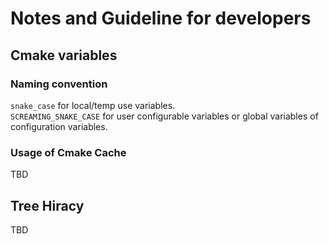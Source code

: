 # Notes and Guideline for developers

## Cmake variables

### Naming convention

`snake_case` for local/temp use variables.  
`SCREAMING_SNAKE_CASE` for user configurable variables or global variables of configuration variables.  

### Usage of Cmake Cache

TBD
## Tree Hiracy 

TBD
